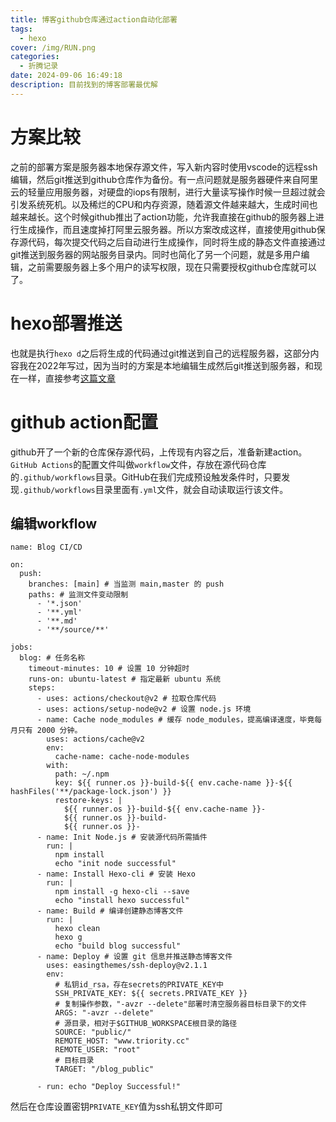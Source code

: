 ```yaml
---
title: 博客github仓库通过action自动化部署
tags:
  - hexo
cover: /img/RUN.png
categories:
  - 折腾记录
date: 2024-09-06 16:49:18
description: 目前找到的博客部署最优解
---
```

# 方案比较
之前的部署方案是服务器本地保存源文件，写入新内容时使用vscode的远程ssh编辑，然后git推送到github仓库作为备份。有一点问题就是服务器硬件来自阿里云的轻量应用服务器，对硬盘的iops有限制，进行大量读写操作时候一旦超过就会引发系统死机。以及稀烂的CPU和内存资源，随着源文件越来越大，生成时间也越来越长。这个时候github推出了action功能，允许我直接在github的服务器上进行生成操作，而且速度掉打阿里云服务器。所以方案改成这样，直接使用github保存源代码，每次提交代码之后自动进行生成操作，同时将生成的静态文件直接通过git推送到服务器的网站服务目录内。同时也简化了另一个问题，就是多用户编辑，之前需要服务器上多个用户的读写权限，现在只需要授权github仓库就可以了。

# hexo部署推送
也就是执行`hexo d`之后将生成的代码通过git推送到自己的远程服务器，这部分内容我在2022年写过，因为当时的方案是本地编辑生成然后git推送到服务器，和现在一样，直接参考[这篇文章](https://triority.cc/2022/remote-server-hexo/)

# github action配置
github开了一个新的仓库保存源代码，上传现有内容之后，准备新建action。`GitHub Actions`的配置文件叫做`workflow`文件，存放在源代码仓库的`.github/workflows`目录。GitHub在我们完成预设触发条件时，只要发现`.github/workflows`目录里面有`.yml`文件，就会自动读取运行该文件。

## 编辑workflow
```
name: Blog CI/CD

on:
  push:
    branches: [main] # 当监测 main,master 的 push
    paths: # 监测文件变动限制
      - '*.json'
      - '**.yml'
      - '**.md'
      - '**/source/**'

jobs:
  blog: # 任务名称
    timeout-minutes: 10 # 设置 10 分钟超时
    runs-on: ubuntu-latest # 指定最新 ubuntu 系统
    steps:
      - uses: actions/checkout@v2 # 拉取仓库代码
      - uses: actions/setup-node@v2 # 设置 node.js 环境
      - name: Cache node_modules # 缓存 node_modules，提高编译速度，毕竟每月只有 2000 分钟。
        uses: actions/cache@v2
        env:
          cache-name: cache-node-modules
        with:
          path: ~/.npm
          key: ${{ runner.os }}-build-${{ env.cache-name }}-${{ hashFiles('**/package-lock.json') }}
          restore-keys: |
            ${{ runner.os }}-build-${{ env.cache-name }}-
            ${{ runner.os }}-build-
            ${{ runner.os }}-
      - name: Init Node.js # 安装源代码所需插件
        run: |
          npm install
          echo "init node successful"
      - name: Install Hexo-cli # 安装 Hexo
        run: |
          npm install -g hexo-cli --save
          echo "install hexo successful"
      - name: Build # 编译创建静态博客文件
        run: |
          hexo clean
          hexo g
          echo "build blog successful"
      - name: Deploy # 设置 git 信息并推送静态博客文件
        uses: easingthemes/ssh-deploy@v2.1.1
        env:
          # 私钥id_rsa，存在secrets的PRIVATE_KEY中
          SSH_PRIVATE_KEY: ${{ secrets.PRIVATE_KEY }}
          # 复制操作参数，"-avzr --delete"部署时清空服务器目标目录下的文件
          ARGS: "-avzr --delete" 
          # 源目录，相对于$GITHUB_WORKSPACE根目录的路径
          SOURCE: "public/"
          REMOTE_HOST: "www.triority.cc"
          REMOTE_USER: "root"
          # 目标目录
          TARGET: "/blog_public"

      - run: echo "Deploy Successful!"
```
然后在仓库设置密钥`PRIVATE_KEY`值为ssh私钥文件即可
